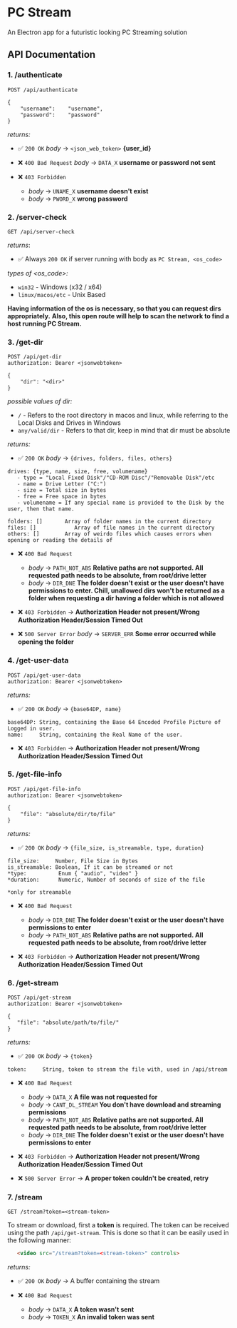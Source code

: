# PC Stream

An Electron app for a futuristic looking PC Streaming solution

## API Documentation

### 1. /authenticate

```http
POST /api/authenticate

{
    "username":    "username",
    "password":    "password"
}
```
*returns:*
- ✅  `200 OK`
*body* ->  `<json_web_token>` **{user_id}**

- ❌  `400 Bad Request` 
*body* -> `DATA_X`   **username or password not sent**

- ❌ `403 Forbidden`
   - *body* -> `UNAME_X`    **username doesn't exist**
   - *body* -> `PWORD_X`    **wrong password**

### 2. /server-check

```http
GET /api/server-check
```
*returns*:
- ✅  Always `200 OK` if server running with body as `PC Stream, <os_code>`

*types of <os_code>:*
- `win32` - Windows (x32 / x64)
- `linux/macos/etc` - Unix Based

**Having information of the os is necessary, so that you can request dirs appropriately.**
**Also, this open route will help to scan the network to find a host running PC Stream.**

### 3. /get-dir

```http
POST /api/get-dir
authorization: Bearer <jsonwebtoken>

{
    "dir": "<dir>"
}
```
*possible values of dir:*
- `/` - Refers to the root directory in macos and linux, while referring to the Local Disks and Drives in Windows
- `any/valid/dir` - Refers to that dir, keep in mind that dir must be absolute

*returns:*
- ✅  `200 OK`
*body* -> `{drives, folders, files, others}`
 ```
 drives: {type, name, size, free, volumename}
    - type = "Local Fixed Disk"/"CD-ROM Disc"/"Removable Disk"/etc
    - name = Drive Letter ("C:")
    - size = Total size in bytes
    - free = Free space in bytes
    - volumename = If any special name is provided to the Disk by the user, then that name.

 folders: []       Array of folder names in the current directory
 files: []            Array of file names in the current directory
 others: []        Array of weirdo files which causes errors when opening or reading the details of
 ```


- ❌ `400 Bad Request`
   - *body* -> `PATH_NOT_ABS`    **Relative paths are not supported. All requested path needs to be absolute, from root/drive letter**
   - *body* -> `DIR_DNE`    **The folder doesn't exist or the user doesn't have permissions to enter. Chill, unallowed dirs won't be returned as a folder when requesting a dir having a folder which is not allowed**

- ❌ `403 Forbidden`
-> **Authorization Header not present/Wrong Authorization Header/Session Timed Out**

- ❌ `500 Server Error`
*body* -> `SERVER_ERR`    **Some error occurred while opening the folder**

### 4. /get-user-data

```http
POST /api/get-user-data
authorization: Bearer <jsonwebtoken>
```

*returns:*
- ✅  `200 OK` *body* ->  `{base64DP, name}`
```
base64DP: String, containing the Base 64 Encoded Profile Picture of Logged in user.
name:     String, containing the Real Name of the user.
```

- ❌ `403 Forbidden`
-> **Authorization Header not present/Wrong Authorization Header/Session Timed Out**


### 5. /get-file-info

```http
POST /api/get-file-info
authorization: Bearer <jsonwebtoken>

{
    "file": "absolute/dir/to/file"
}
```

*returns:*
- ✅  `200 OK` *body* ->  `{file_size, is_streamable, type, duration}`
```
file_size:     Number, File Size in Bytes
is_streamable: Boolean, If it can be streamed or not
*type:          Enum { "audio", "video" } 
*duration:      Numeric, Number of seconds of size of the file

*only for streamable
```

- ❌ `400 Bad Request`
   - *body* -> `DIR_DNE`    **The folder doesn't exist or the user doesn't have permissions to enter**
   - *body* -> `PATH_NOT_ABS`    **Relative paths are not supported. All requested path needs to be absolute, from root/drive letter**

- ❌ `403 Forbidden`
-> **Authorization Header not present/Wrong Authorization Header/Session Timed Out**

### 6. /get-stream

```http
POST /api/get-stream
authorization: Bearer <jsonwebtoken>

{
   "file": "absolute/path/to/file/"
}
```

*returns:*
- ✅  `200 OK` *body* ->  `{token}`
```
token:     String, token to stream the file with, used in /api/stream
```

- ❌ `400 Bad Request`
   - *body* -> `DATA_X`    **A file was not requested for**
   - *body* -> `CANT_DL_STREAM`    **You don't have download and streaming permissions**
   - *body* -> `PATH_NOT_ABS`    **Relative paths are not supported. All requested path needs to be absolute, from root/drive letter**
   - *body* -> `DIR_DNE`    **The folder doesn't exist or the user doesn't have permissions to enter**

- ❌ `403 Forbidden`
-> **Authorization Header not present/Wrong Authorization Header/Session Timed Out**

- ❌ `500 Server Error`
-> **A proper token couldn't be created, retry**

### 7. /stream

```http
GET /stream?token=<stream-token>
```

To stream or download, first a **token** is required. The token can be received using the path `/api/get-stream`.
This is done so that it can be easily used in the following manner:
```html
   <video src="/stream?token=<stream-token>" controls>
```

*returns:*
- ✅  `200 OK` *body* ->  A buffer containing the stream

- ❌ `400 Bad Request`
   - *body* -> `DATA_X`    **A token wasn't sent**
   - *body* -> `TOKEN_X`    **An invalid token was sent**
